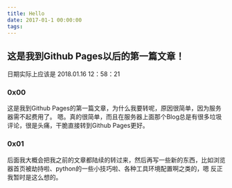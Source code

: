 ```yaml
---
title: Hello
date: 2017-01-1 00:00:00
tags:
---
```

## 这是我到Github Pages以后的第一篇文章！
日期实际上应该是 2018.01.16 12：58：21
### 0x00
这是我到Github Pages的第一篇文章，为什么我要转呢，原因很简单，因为服务器需不起费用了。
嗯。真的很简单，而且在服务器上面那个Blog总是有很多垃圾评论，很是头痛，干脆直接转到Github Pages更好。

### 0x01
后面我大概会把我之前的文章都陆续的转过来，然后再写一些新的东西，比如浏览器首页被劫持啦、python的一些小技巧啦、各种工具环境配置啊之类的，嗯 反正我暂时是这么想的。